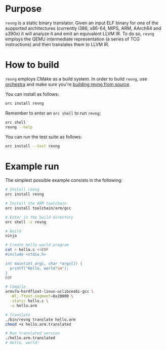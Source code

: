 # Purpose

`revng` is a static binary translator. Given an input ELF binary for one of the supported architectures (currently i386, x86-64, MIPS, ARM, AArch64 and s390x) it will analyze it and emit an equivalent LLVM IR. To do so, `revng` employs the QEMU intermediate representation (a series of TCG instructions) and then translates them to LLVM IR.

# How to build

`revng` employs CMake as a build system.
In order to build `revng`, use [orchestra](https://github.com/revng/orchestra) and make sure you're [building revng from source](https://github.com/revng/orchestra#building-from-source).

You can install as follows:

```sh
orc install revng
```

Remember to enter an `orc shell` to run `revng`:

```sh
orc shell
revng --help
```

You can run the test suite as follows:

```sh
orc install --test revng
```

# Example run

The simplest possible example consists in the following:

```sh
# Install revng
orc install revng

# Install the ARM toolchain
orc install toolchain/arm/gcc

# Enter in the build directory
orc shell -c revng

# Build
ninja

# Create hello world program
cat > hello.c <<EOF
#include <stdio.h>

int main(int argc, char *argv[]) {
  printf("Hello, world!\n");
}
EOF

# Compile
armv7a-hardfloat-linux-uclibceabi-gcc \
  -Wl,-Ttext-segment=0x20000 \
  -static hello.c \
  -o hello.arm

# Translate
./bin/revng translate hello.arm
chmod +x hello.arm.translated

# Run translated version
./hello.arm.translated
# Hello, world!
```
